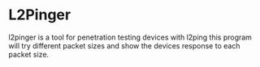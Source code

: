 L2Pinger
========

l2pinger is a tool for penetration testing devices with l2ping this program will try different packet sizes and show the devices response to each packet size.
